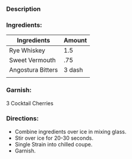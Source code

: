 ### Description


### Ingredients:
| Ingredients       | Amount |
| ----------------- | ------ |
| Rye Whiskey       | 1.5    |
| Sweet Vermouth    | .75    |
| Angostura Bitters | 3 dash |
|                   |        |

### Garnish:
3 Cocktail Cherries

### Directions:
-  Combine ingredients over ice in mixing glass. 
- Stir over ice for 20-30 seconds.
- Single Strain into chilled coupe.
- Garnish.
